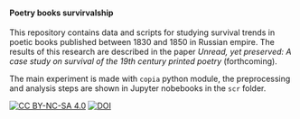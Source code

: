 #### Poetry books survirvalship

This repository contains data and scripts for studying survival trends in poetic books published between 1830 and 1850 in Russian empire. The results of this research are described in the paper *Unread, yet preserved: A case study on survival of the 19th century printed poetry* (forthcoming).  
  
The main experiment is made with `copia` python module, the preprocessing and analysis steps are shown in Jupyter nobebooks in the `scr` folder.  
  
[![CC BY-NC-SA 4.0][cc-by-nc-sa-shield]][cc-by-nc-sa]
[![DOI](https://zenodo.org/badge/520275372.svg)](https://zenodo.org/badge/latestdoi/520275372)

[cc-by-nc-sa]: http://creativecommons.org/licenses/by-nc-sa/4.0/
[cc-by-nc-sa-shield]: https://img.shields.io/badge/License-CC%20BY--NC--SA%204.0-lightgrey.svg